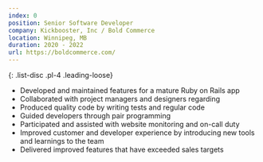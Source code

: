 ```yaml
---
index: 0
position: Senior Software Developer
company: Kickbooster, Inc / Bold Commerce
location: Winnipeg, MB
duration: 2020 - 2022
url: https://boldcommerce.com/
---
```

{: .list-disc .pl-4 .leading-loose}
- Developed and maintained features for a mature Ruby on Rails app
- Collaborated with project managers and designers regarding
- Produced quality code by writing tests and regular code
- Guided developers through pair programming
- Participated and assisted with website monitoring and on-call duty
- Improved customer and developer experience by introducing new tools and learnings to the team
- Delivered improved features that have exceeded sales targets
